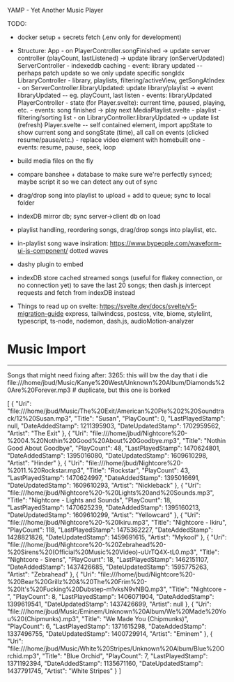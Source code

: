YAMP - Yet Another Music Player


TODO:
- docker setup + secrets fetch (.env only for development)
- Structure:
        App
            - on PlayerController.songFinished -> update server controller (playCount, lastListened) -> update library (onServerUpdated)
        ServerController
            - indexeddb caching
            - event: library updated  -- perhaps patch update so we only update specific songIdx
        LibraryController
            - library, playlists, filtering/activeView, getSongAtIndex
            - on ServerController.libraryUpdated: update library/playlist -> event libraryUpdated  -- eg. playCount, last listen
            - events: libraryUpdated
        PlayerController
            - state (for Player.svelte): current time, paused, playing, etc.
            - events: song finished -> play next
        MediaPlaylist.svelte
            - playlist
            - filtering/sorting list
            - on LibraryController.libraryUpdated -> update list (refresh)
        Player.svelte  -- self contained element, import appState to show current song and songState (time), all call on events (clicked resume/pause/etc.)
            - replace video element with homebuilt one
            - events: resume, pause, seek, loop



- build media files on the fly
- compare banshee + database to make sure we're perfectly synced; maybe script it so we can detect any out of sync
- drag/drop song into playlist to upload + add to queue; sync to local folder
- indexDB mirror db; sync server->client db on load
- playlist handling, reordering songs, drag/drop songs into playlist, etc.
- in-playlist song wave insiration: https://www.bypeople.com/waveform-ui-js-component/  dotted waves
- dashy plugin to embed

- indexDB store cached streamed songs (useful for flakey connection, or no connection yet) to save the last 20 songs; then dash.js intercept requests and fetch from indexDB instead

- Things to read up on
    svelte: https://svelte.dev/docs/svelte/v5-migration-guide
    express, tailwindcss, postcss, vite, biome, stylelint, typescript, ts-node, nodemon, dash.js, audioMotion-analyzer


# Music Import
--------
Songs that might need fixing after:
  3265: this will bw the day that i die
  file:///home/jbud/Music/Kanye%20West/Unknown%20Album/Diamonds%20Are%20Forever.mp3  # duplicate, but this one is borked

[
  {
    "Uri": "file:///home/jbud/Music/The%20Exit/American%20Pie%202%20Soundtrack/12%20Susan.mp3",
    "Title": "Susan",
    "PlayCount": 0,
    "LastPlayedStamp": null,
    "DateAddedStamp": 1211395903,
    "DateUpdatedStamp": 1702959562,
    "Artist": "The Exit"
  },
  {
    "Uri": "file:///home/jbud/Nightcore%20-%2004.%20Nothin%20Good%20About%20Goodbye.mp3",
    "Title": "Nothin Good About Goodbye",
    "PlayCount": 48,
    "LastPlayedStamp": 1470624801,
    "DateAddedStamp": 1395016080,
    "DateUpdatedStamp": 1609610298,
    "Artist": "Hinder"
  },
  {
    "Uri": "file:///home/jbud/Nightcore%20-%2011.%20Rockstar.mp3",
    "Title": "Rockstar",
    "PlayCount": 43,
    "LastPlayedStamp": 1470624997,
    "DateAddedStamp": 1395016691,
    "DateUpdatedStamp": 1609610293,
    "Artist": "Nickleback"
  },
  {
    "Uri": "file:///home/jbud/Nightcore%20-%20Lights%20and%20Sounds.mp3",
    "Title": "Nightcore - Lights and Sounds",
    "PlayCount": 18,
    "LastPlayedStamp": 1470625239,
    "DateAddedStamp": 1395160213,
    "DateUpdatedStamp": 1609610299,
    "Artist": "Yellowcard"
  },
  {
    "Uri": "file:///home/jbud/Nightcore%20-%20Ikiru.mp3",
    "Title": "Nightcore - Ikiru",
    "PlayCount": 118,
    "LastPlayedStamp": 1475362227,
    "DateAddedStamp": 1428821826,
    "DateUpdatedStamp": 1459691615,
    "Artist": "Mykool"
  },
  {
    "Uri": "file:///home/jbud/Nightcore%20-%20Zebrahead%20-%20Sirens%20(Official%20Music%20Video)-uUrTQ4X-tL0.mp3",
    "Title": "Nightcore - Sirens",
    "PlayCount": 18,
    "LastPlayedStamp": 1462151107,
    "DateAddedStamp": 1437426685,
    "DateUpdatedStamp": 1595775263,
    "Artist": "Zebrahead"
  },
  {
    "Uri": "file:///home/jbud/Nightcore%20-%20Bear%20Grillz%20&%20The%20Frim%20-%20It's%20Fucking%20Dubstep-m1vksN9vNBQ.mp3",
    "Title": "Nightcore - ",
    "PlayCount": 8,
    "LastPlayedStamp": 1406071904,
    "DateAddedStamp": 1399619541,
    "DateUpdatedStamp": 1437426699,
    "Artist": null
  },
  {
    "Uri": "file:///home/jbud/Music/Eminem/Unknown%20Album/We%20Made%20You%20(Chipmunks).mp3",
    "Title": "We Made You (Chipmunks)",
    "PlayCount": 6,
    "LastPlayedStamp": 1371615298,
    "DateAddedStamp": 1337496755,
    "DateUpdatedStamp": 1400729914,
    "Artist": "Eminem"
  },
  {
    "Uri": "file:///home/jbud/Music/White%20Stripes/Unknown%20Album/Blue%20Orchid.mp3",
    "Title": "Blue Orchid",
    "PlayCount": 7,
    "LastPlayedStamp": 1371192394,
    "DateAddedStamp": 1135671160,
    "DateUpdatedStamp": 1437791745,
    "Artist": "White Stripes"
  }
]
